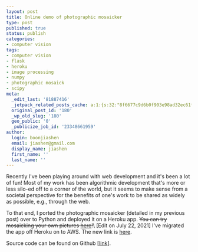 ```yaml
---
layout: post
title: Online demo of photographic mosaicker
type: post
published: true
status: publish
categories:
- computer vision
tags:
- computer vision
- flask
- heroku
- image processing
- numpy
- photographic mosaick
- scipy
meta:
  _edit_last: '81887416'
  _jetpack_related_posts_cache: a:1:{s:32:"8f6677c9d6b0f903e98ad32ec61f8deb";a:2:{s:7:"expires";i:1464171225;s:7:"payload";a:3:{i:0;a:1:{s:2:"id";i:10;}i:1;a:1:{s:2:"id";i:146;}i:2;a:1:{s:2:"id";i:29;}}}}
  original_post_id: '180'
  _wp_old_slug: '180'
  geo_public: '0'
  _publicize_job_id: '23348661959'
author:
  login: boonjiashen
  email: jiashen@gmail.com
  display_name: jiashen
  first_name: ''
  last_name: ''
---
```


Recently I've been playing around with web development and it's been a lot of fun! Most of my work has been algorithmic development that's more or less silo-ed off to a corner of the world, but it seems to make sense from a societal perspective for the benefits of one's work to be shared as widely as possible, e.g., through the web.

To that end, I ported the photographic mosaicker (detailed in my previous post) over to Python and deployed it on a Heroku app. ~~You can try mosaicking your own pictures [here](https://photomosaick.herokuapp.com/)!~~\\
[Edit on July 22, 2021] I've migrated the app off Heroku on to AWS. The new link is [here](https://mosaic.boonjiashen.com).

Source code can be found on Github [[link](https://github.com/boonjiashen/heroku_simple_image_processing)].
